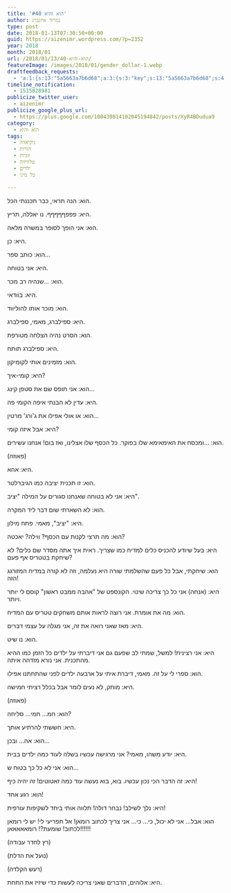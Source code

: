 ```yaml
---
title: 'הוא והיא #40'
author: נמרוד איזנברג
type: post
date: 2018-01-13T07:30:50+00:00
guid: https://aizenimr.wordpress.com/?p=2352
year: 2018
month: 2018/01
url: /2018/01/13/הוא-והיא-40/
featureImage: /images/2018/01/gender_dollar-1.webp
draftfeedback_requests:
  - 'a:1:{s:13:"5a5663a7b6d68";a:3:{s:3:"key";s:13:"5a5663a7b6d68";s:4:"time";s:10:"1515611047";s:7:"user_id";s:8:"91501967";}}'
timeline_notification:
  - 1515828981
publicize_twitter_user:
  - aizenimr
publicize_google_plus_url:
  - https://plus.google.com/108430814102045194842/posts/XyR4BDudua9
category:
  - הוא והיא
tags:
  - גיקיאדה
  - הורות
  - זוגיות
  - טלוויזיה
  - ילדים
  - כל מיני

---
```

הוא: הנה תראי, כבר תכננתי הכל.

היא: פפפףףףףף. נו יאללה, תריץ.

הוא: אני הופך לסופר במשרה מלאה.

היא: כן.

הוא: כותב ספר...

היא: אני בטוחה.

הוא: ...שנהיה רב מכר.

היא: בוודאי.

הוא: מוכר אותו להוליווד.

היא: ספילברג, מאמי, ספילברג.

הוא: הסרט נהיה הצלחה מטורפת.

היא: ספילברג תותח.

הוא: מזמינים אותי לקומיקון.

היא: קומי-איך?

הוא: אני תופס שם את סטפן קינג...

היא: עדין לא הבנתי איפה הקומי פה.

הוא: או אולי אפילו את ג'ורג' מרטין...

היא: אבל איזה קומי?

הוא: ...ומכסח את האימאימא שלו בפוקר. כל הכסף שלו אצלינו, ואז בום! אנחנו עשירים.

(פאוזה)

היא: אהא.

הוא: זו תכנית יציבה כמו הגיברלטר.

היא: אני לא בטוחה שאנחנו סגורים על המילה "יציב".

הוא: לא השארתי שום דבר ליד המקרה.

היא: "יציב", מאמי. פתח מילון.

הוא: מה תרצי לקנות עם הכסף? ווילה? יאכטה?

היא: בעל שיודע להכניס כלים למדיח כמו שצריך. ראית איך אתה מסדר שם כלים? לא שיחקת בטטריס אף פעם?

הוא: שיחקתי, אבל כל פעם שהשלמתי שורה היא נעלמה, וזה לא קורה במדיח המזורגג הזה!

היא: (אנחה) אני כל כך צריכה שינוי. הקונספט של "אהבה ממבט ראשון" קוסם לי יותר ויותר.

הוא: מה את אומרת. אני רוצה לראות אותם משחקים טטריס עם המדיח.

היא: מאז שאני רואה את זה, אני מגלה על עצמי דברים.

הוא: נו שיט.

היא: אני רצינית! למשל, שמתי לב שפעם גם אני דיברתי על ילדים כל הזמן כמו ההיא מהתכנית. אני נורא מזדהה איתה.

הוא: ספרי לי על זה. מאמי, דיברת איתי על ארבעה ילדים לפני שהתחתנו אפילו.

היא: מותק, לא נעים לומר אבל בכלל רציתי חמישה.

(פאוזה)

הוא: חמ... חמי... סליחה?

היא: חששתי להרתיע אותך.

הוא: אה... ובכן...

היא: יודע משהו, מאמי? אני מרגישה עכשיו בשלה לעוד כמה ילדים בבית.

הוא: אני לא כל כך בטוח ש...

היא: זה הדבר הכי נכון עכשיו. בוא, בוא נעשה עוד כמה זאטוטים! זה יהיה כיף!

הוא: רגע אחד!

היא: נלך לשילב! נבחר דולה! תלווה אותי ביחד לשקיפות עורפית!

הוא: אבל... אני לא יכול, כי... כי... אני צריך לכתוב רומאן! אל תפריעי לי! יש לי רומאן לכתוב! שומעת?! רומאאאאאן!!!!!!

(רץ לחדר עבודה)

(נועל את הדלת)

(רעש הקלדה)

היא: אלוהים, הדברים שאני צריכה לעשות כדי שיזיז את התחת.